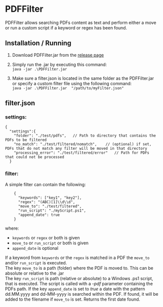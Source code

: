 # PDFFilter

PDFFilter allows searching PDFs content as text and perform either a move or run a custom script if a keyword or regex has been found.

## Installation / Running

1. Download PDFFilter.jar from the [release page](https://github.com/ddomnik/PDFFilter/releases)

1. Simply run the .jar by executing this command:  
`java -jar .\PDFFilter.jar`
 
1. Make sure a filter.json is located in the same folder as the PDFFilter.jar or specify a custom filter file using the following command:  
`java -jar .\PDFFilter.jar  "/path/to/myFilter.json"`

## filter.json

### settings:
```
{
  "settings":{
    "folder": "./test/pdfs",   // Path to directory that contains the PDFs to be filtered
    "no_match": "./test/filtered/nomatch",    // (optional) if set, PDFs that do not match any filter will be moved in that directory
    "processing_error": "./test/filtered/error"   // Path for PDFs that could not be processed
  }
```

### filter:

A simple filter can contain the following:

```
    {
      "keywords": ["key1", "key2"],
      "regex": "(ABC)[1]\\d\\d",
      "move_to": "./test/filtered",
      "run_script": "./myScript.ps1",
      "append_date": true
    }
```

where:
- `keywords` or `regex` or both is given
- `move_to` or `run_script` or both is given
- `append_date` is optional

If a keyword from `keywords` or the `regex` is matched in a PDF the `move_to` and/or `run_script` is executed.  
The key `move_to` is a path (folder) where the PDF is moved to. This can be absolute or relative to the .jar  
The key `run_script` is path (relative or absolute) to a Windows .ps1 script, that is executed. The script is called with a _-pdf_ parameter containing the PDFs path.  If the key `append_date` is set to _true_ a date with the pattern dd.MM.yyyy and dd-MM-yyyy is searched within the PDF. If found, it will be added to the filename if `move_to` is set. Returns the first date found.
